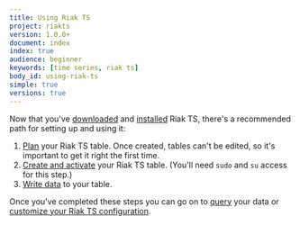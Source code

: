 ```yaml
---
title: Using Riak TS
project: riakts
version: 1.0.0+
document: index
index: true
audience: beginner
keywords: [time series, riak ts]
body_id: using-riak-ts
simple: true
versions: true
---
```


[activating]: http://docs.basho.com/riakts/1.0.0/using/activating
[configuring]: http://docs.basho.com/riakts/1.0.0/using/configuring
[downloads]: http://docs.basho.com/riakts/latest/downloads/
[installing]: http://docs.basho.com/riakts/1.0.0/installing
[planning]: http://docs.basho.com/riakts/1.0.0/using/planning
[querying]: http://docs.basho.com/riakts/1.0.0/using/querying
[writing]: http://docs.basho.com/riakts/1.0.0/using/writingdata


Now that you've [downloaded][downloads] and [installed][installing] Riak TS, there's a recommended path for setting up and using it:

1. [Plan][planning] your Riak TS table. Once created, tables can't be edited, so it's important to get it right the first time.
2. [Create and activate][activating] your Riak TS table. (You'll need `sudo` and `su` access for this step.)
3. [Write data][writing] to your table.

Once you've completed these steps you can go on to [query][querying] your data or [customize your Riak TS configuration][configuring].